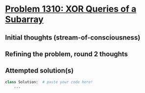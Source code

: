 # [Problem 1310: XOR Queries of a Subarray](https://leetcode.com/problems/xor-queries-of-a-subarray/description/?envType=daily-question)

## Initial thoughts (stream-of-consciousness)

## Refining the problem, round 2 thoughts

## Attempted solution(s)
```python
class Solution:  # paste your code here!
    ...
```
